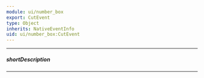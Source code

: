 ```yaml
---
module: ui/number_box
export: CutEvent
type: Object
inherits: NativeEventInfo
uid: ui/number_box:CutEvent
---
```

---
##### shortDescription
<!-- Description goes here -->

---
<!-- Description goes here -->